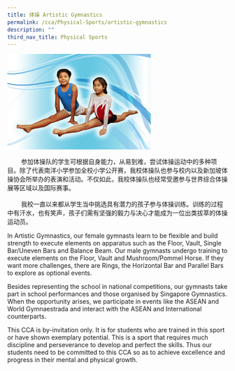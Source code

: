 ```yaml
---
title: 体操 Artistic Gymnastics
permalink: /cca/Physical-Sports/artistic-gymnastics
description: ""
third_nav_title: Physical Sports
---
```

<img src="/images/Gymastics.jpeg" 
     style="width:65%">

<p>&nbsp; &nbsp; &nbsp; &nbsp; 参加体操队的学生可根据自身能力，从易到难，尝试体操运动中的多种项目。除了代表南洋小学参加全校小学公开赛，我校体操队也参与校内以及新加坡体操协会所举办的表演和活动。不仅如此，我校体操队也经常受邀参与世界综合体操展等区域以及国际赛事。<br /><br />&nbsp; &nbsp; &nbsp; &nbsp; 我校一直以来都从学生当中挑选具有潜力的孩子参与体操训练。训练的过程中有汗水，也有笑声，孩子们需有坚强的毅力与决心才能成为一位出类拔萃的体操运动员。</p>
<p>In Artistic Gymnastics, our female gymnasts learn to be flexible and build strength to execute elements on apparatus such as the Floor, Vault, Single Bar/Uneven Bars and Balance Beam. Our male gymnasts undergo training to execute elements on the Floor, Vault and Mushroom/Pommel Horse. If they want more challenges, there are Rings, the Horizontal Bar and Parallel Bars to explore as optional events.</p>
<p>Besides representing the school in national competitions, our gymnasts take part in school performances and those organised by Singapore Gymnastics. When the opportunity arises, we participate in events like the ASEAN and World Gymnaestrada and interact with the ASEAN and International counterparts.</p>
<p>This CCA is by-invitation only. It is for students who are trained in this sport or have shown exemplary potential. This is a sport that requires much discipline and perseverance to develop and perfect the skills. Thus our students need to be committed to this CCA so as to achieve excellence and progress in their mental and physical growth.</p>